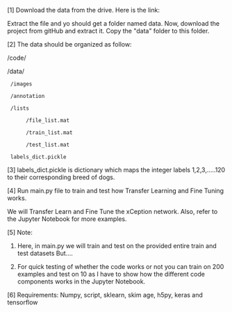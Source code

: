 

[1] Download the data from the drive.
Here is the link: 

Extract the file and yo should get a folder named data. Now, download the project from gitHub and extract it. Copy the "data" folder to this folder.


[2] The data should be organized as follow:

/code/

/data/

     /images
     
     /annotation
     
     /lists
     
          /file_list.mat
          
          /train_list.mat
          
          /test_list.mat
          
     labels_dict.pickle
     


[3] labels_dict.pickle is dictionary which maps the integer labels 1,2,3,.....120 to their corresponding breed of dogs.

[4] Run main.py file to train and test how Transfer Learning and Fine Tuning works.

We will Transfer Learn and Fine Tune the xCeption network. Also, refer to the Jupyter Notebook for more examples.


[5] Note:
1. Here, in main.py we will train and test on the provided entire train and test datasets
But....

2. For quick testing of whether the code works or not
you can train on 200 examples and test on 10 as I have to show how the different code components works in the Jupyter Notebook.


[6] Requirements:
Numpy, script, sklearn, skim age, h5py, keras and tensorflow


